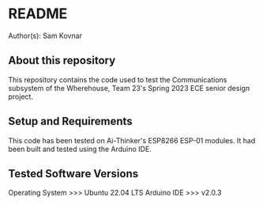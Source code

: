 # README

Author(s): Sam Kovnar

## About this repository

This repository contains the code used to test the Communications
subsystem of the Wherehouse, Team 23's Spring 2023 ECE senior design
project.

## Setup and Requirements

This code has been tested on Ai-Thinker's ESP8266 ESP-01 modules.
It had been built and tested using the Arduino IDE.

## Tested Software Versions

Operating System >>> Ubuntu 22.04 LTS
Arduino IDE >>> v2.0.3

